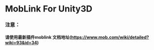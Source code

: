 # MobLink For Unity3D 

### 注意：

#### 请使用最新插件moblink 文档地址(https://www.mob.com/wiki/detailed?wiki=93&id=34)

